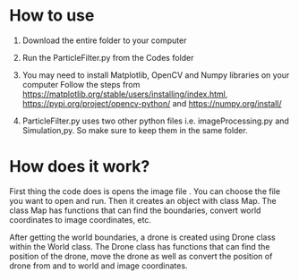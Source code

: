 # How to use
1. Download the entire folder to your computer
2. Run the ParticleFilter.py from the Codes folder
3. You may need to install Matplotlib, OpenCV and Numpy libraries on your computer
  Follow the steps from https://matplotlib.org/stable/users/installing/index.html, https://pypi.org/project/opencv-python/ and https://numpy.org/install/ 

4. ParticleFilter.py uses two other python files i.e. imageProcessing.py  and Simulation,py. So make sure to keep them in the same folder. 



# How does it work? 
First thing the code does is opens the image file . You can choose the file you want to open and run. 
Then it creates an object with class Map. The class Map has functions that can find the boundaries, convert world coordinates to image coordinates, etc. 

After getting the world boundaries, a drone is created using Drone class within the World class. The Drone class has functions that can find the position of the drone, move the drone as well as convert the position of drone from and to world and image coordinates. 


